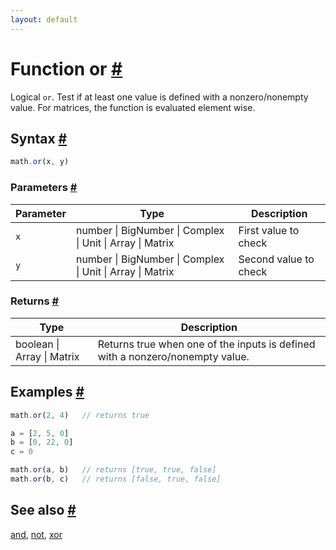 ```yaml
---
layout: default
---
```


<!-- Note: This file is automatically generated from source code comments. Changes made in this file will be overridden. -->

<h1 id="function-or">Function or <a href="#function-or" title="Permalink">#</a></h1>

Logical `or`. Test if at least one value is defined with a nonzero/nonempty value.
For matrices, the function is evaluated element wise.


<h2 id="syntax">Syntax <a href="#syntax" title="Permalink">#</a></h2>

```js
math.or(x, y)
```

<h3 id="parameters">Parameters <a href="#parameters" title="Permalink">#</a></h3>

Parameter | Type | Description
--------- | ---- | -----------
`x` | number &#124; BigNumber &#124; Complex &#124; Unit &#124; Array &#124; Matrix | First value to check
`y` | number &#124; BigNumber &#124; Complex &#124; Unit &#124; Array &#124; Matrix | Second value to check

<h3 id="returns">Returns <a href="#returns" title="Permalink">#</a></h3>

Type | Description
---- | -----------
boolean &#124; Array &#124; Matrix |  Returns true when one of the inputs is defined with a nonzero/nonempty value.


<h2 id="examples">Examples <a href="#examples" title="Permalink">#</a></h2>

```js
math.or(2, 4)   // returns true

a = [2, 5, 0]
b = [0, 22, 0]
c = 0

math.or(a, b)   // returns [true, true, false]
math.or(b, c)   // returns [false, true, false]
```


<h2 id="see-also">See also <a href="#see-also" title="Permalink">#</a></h2>

[and](and.html),
[not](not.html),
[xor](xor.html)
